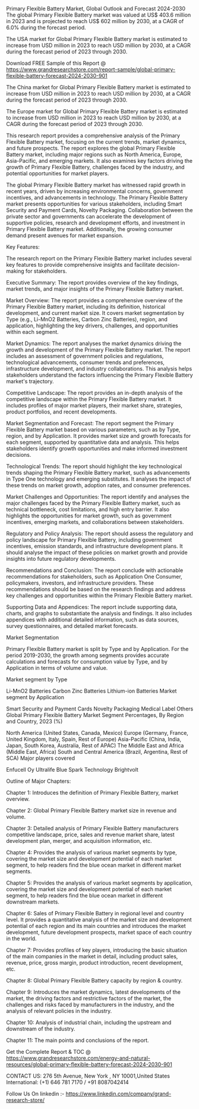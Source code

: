 Primary Flexible Battery Market, Global Outlook and Forecast 2024-2030
The global Primary Flexible Battery market was valued at US$ 403.6 million in 2023 and is projected to reach US$ 602 million by 2030, at a CAGR of 6.0% during the forecast period.

The USA market for Global Primary Flexible Battery market is estimated to increase from USD million in 2023 to reach USD million by 2030, at a CAGR during the forecast period of 2023 through 2030.

Download FREE Sample of this Report @ https://www.grandresearchstore.com/report-sample/global-primary-flexible-battery-forecast-2024-2030-901

The China market for Global Primary Flexible Battery market is estimated to increase from USD million in 2023 to reach USD million by 2030, at a CAGR during the forecast period of 2023 through 2030.

The Europe market for Global Primary Flexible Battery market is estimated to increase from USD million in 2023 to reach USD million by 2030, at a CAGR during the forecast period of 2023 through 2030.

This research report provides a comprehensive analysis of the Primary Flexible Battery market, focusing on the current trends, market dynamics, and future prospects. The report explores the global Primary Flexible Battery market, including major regions such as North America, Europe, Asia-Pacific, and emerging markets. It also examines key factors driving the growth of Primary Flexible Battery, challenges faced by the industry, and potential opportunities for market players.

The global Primary Flexible Battery market has witnessed rapid growth in recent years, driven by increasing environmental concerns, government incentives, and advancements in technology. The Primary Flexible Battery market presents opportunities for various stakeholders, including Smart Security and Payment Cards, Novelty Packaging. Collaboration between the private sector and governments can accelerate the development of supportive policies, research and development efforts, and investment in Primary Flexible Battery market. Additionally, the growing consumer demand present avenues for market expansion.

Key Features:

The research report on the Primary Flexible Battery market includes several key features to provide comprehensive insights and facilitate decision-making for stakeholders.

Executive Summary: The report provides overview of the key findings, market trends, and major insights of the Primary Flexible Battery market.

Market Overview: The report provides a comprehensive overview of the Primary Flexible Battery market, including its definition, historical development, and current market size. It covers market segmentation by Type (e.g., Li-MnO2 Batteries, Carbon Zinc Batteries), region, and application, highlighting the key drivers, challenges, and opportunities within each segment.

Market Dynamics: The report analyses the market dynamics driving the growth and development of the Primary Flexible Battery market. The report includes an assessment of government policies and regulations, technological advancements, consumer trends and preferences, infrastructure development, and industry collaborations. This analysis helps stakeholders understand the factors influencing the Primary Flexible Battery market's trajectory.

Competitive Landscape: The report provides an in-depth analysis of the competitive landscape within the Primary Flexible Battery market. It includes profiles of major market players, their market share, strategies, product portfolios, and recent developments.

Market Segmentation and Forecast: The report segment the Primary Flexible Battery market based on various parameters, such as by Type, region, and by Application. It provides market size and growth forecasts for each segment, supported by quantitative data and analysis. This helps stakeholders identify growth opportunities and make informed investment decisions.

Technological Trends: The report should highlight the key technological trends shaping the Primary Flexible Battery market, such as advancements in Type One technology and emerging substitutes. It analyses the impact of these trends on market growth, adoption rates, and consumer preferences.

Market Challenges and Opportunities: The report identify and analyses the major challenges faced by the Primary Flexible Battery market, such as technical bottleneck, cost limitations, and high entry barrier. It also highlights the opportunities for market growth, such as government incentives, emerging markets, and collaborations between stakeholders.

Regulatory and Policy Analysis: The report should assess the regulatory and policy landscape for Primary Flexible Battery, including government incentives, emission standards, and infrastructure development plans. It should analyse the impact of these policies on market growth and provide insights into future regulatory developments.

Recommendations and Conclusion: The report conclude with actionable recommendations for stakeholders, such as Application One Consumer, policymakers, investors, and infrastructure providers. These recommendations should be based on the research findings and address key challenges and opportunities within the Primary Flexible Battery market.

Supporting Data and Appendices: The report include supporting data, charts, and graphs to substantiate the analysis and findings. It also includes appendices with additional detailed information, such as data sources, survey questionnaires, and detailed market forecasts.

Market Segmentation

Primary Flexible Battery market is split by Type and by Application. For the period 2019-2030, the growth among segments provides accurate calculations and forecasts for consumption value by Type, and by Application in terms of volume and value.

Market segment by Type

Li-MnO2 Batteries
Carbon Zinc Batteries
Lithium-ion Batteries
Market segment by Application

Smart Security and Payment Cards
Novelty Packaging
Medical Label
Others
Global Primary Flexible Battery Market Segment Percentages, By Region and Country, 2023 (%)

North America (United States, Canada, Mexico)
Europe (Germany, France, United Kingdom, Italy, Spain, Rest of Europe)
Asia-Pacific (China, India, Japan, South Korea, Australia, Rest of APAC)
The Middle East and Africa (Middle East, Africa)
South and Central America (Brazil, Argentina, Rest of SCA)
Major players covered

Enfucell Oy
Ultralife
Blue Spark Technology
Brightvolt

Outline of Major Chapters:

Chapter 1: Introduces the definition of Primary Flexible Battery, market overview.

Chapter 2: Global Primary Flexible Battery market size in revenue and volume.

Chapter 3: Detailed analysis of Primary Flexible Battery manufacturers competitive landscape, price, sales and revenue market share, latest development plan, merger, and acquisition information, etc.

Chapter 4: Provides the analysis of various market segments by type, covering the market size and development potential of each market segment, to help readers find the blue ocean market in different market segments.

Chapter 5: Provides the analysis of various market segments by application, covering the market size and development potential of each market segment, to help readers find the blue ocean market in different downstream markets.

Chapter 6: Sales of Primary Flexible Battery in regional level and country level. It provides a quantitative analysis of the market size and development potential of each region and its main countries and introduces the market development, future development prospects, market space of each country in the world.

Chapter 7: Provides profiles of key players, introducing the basic situation of the main companies in the market in detail, including product sales, revenue, price, gross margin, product introduction, recent development, etc.

Chapter 8: Global Primary Flexible Battery capacity by region & country.

Chapter 9: Introduces the market dynamics, latest developments of the market, the driving factors and restrictive factors of the market, the challenges and risks faced by manufacturers in the industry, and the analysis of relevant policies in the industry.

Chapter 10: Analysis of industrial chain, including the upstream and downstream of the industry.

Chapter 11: The main points and conclusions of the report.

Get the Complete Report & TOC @ https://www.grandresearchstore.com/energy-and-natural-resources/global-primary-flexible-battery-forecast-2024-2030-901

CONTACT US:
276 5th Avenue, New York , NY 10001,United States
International: (+1) 646 781 7170 / +91 8087042414

Follow Us On linkedin :- https://www.linkedin.com/company/grand-research-store/
